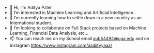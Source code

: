 - 👋 Hi, I’m Aditya Patel.
- 👀 I’m interested in Machine Learning and Artificial Intelligence..
- 🌱 I’m currently learning how to settle down in a new country as an International student.
- 💞️ I’m looking to collaborate on Full Stack projects based on Machine Learning, Financial Data Analysis, etc...
- 📫 You can reach me on my School email aub54494@uga.edu and on instagram https://www.instagram.com/aadiityyaaa/

<!---
AdiP249/AdiP249 is a ✨ special ✨ repository because its `README.md` (this file) appears on your GitHub profile.
You can click the Preview link to take a look at your changes.
--->
